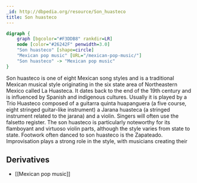 ```yaml
---
_id: http://dbpedia.org/resource/Son_huasteco
title: Son huasteco
---
```


```dot
digraph {
	graph [bgcolor="#F3DDB8" rankdir=LR]
	node [color="#26242F" penwidth=3.0]
	"Son huasteco" [shape=circle]
	"Mexican pop music" [URL="/mexican-pop-music/"]
	"Son huasteco" -> "Mexican pop music"
}
```

Son huasteco is one of eight Mexican song styles and is a traditional Mexican musical style originating in the six state area of Northeastern Mexico called La Huasteca. It dates back to the end of the 19th century and is influenced by Spanish and indigenous cultures. Usually it is played by a Trio Huasteco composed of a guitarra quinta huapanguera (a five course, eight stringed guitar-like instrument) a Jarana huasteca (a stringed instrument related to the jarana) and a violin. Singers will often use the falsetto register. The son huasteco is particularly noteworthy for its flamboyant and virtuoso violin parts, although the style varies from state to state. Footwork often danced to son huasteco is the Zapateado. Improvisation plays a strong role in the style, with musicians creating their

## Derivatives
- [[Mexican pop music]]
